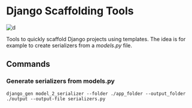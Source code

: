 # Django Scaffolding Tools

![d](https://img.shields.io/pypi/v/django_scaffolding_tools.svg)

Tools to quickly scaffold Django projects using templates. The idea is for example to create serializers from a
*models.py* file.

## Commands

### Generate serializers from models.py

```shell
django_gen model_2_serializer --folder ./app_folder --output_folder ./output --output-file serializers.py
```
